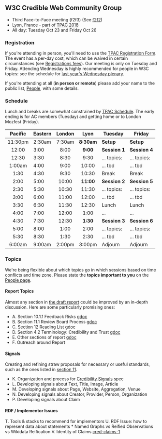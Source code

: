 
## W3C Credible Web Community Group

* Third Face-to-Face meeting (f2f3)  (See [f2f2](f2f2))
* Lyon, France - part of [TPAC 2018](https://www.w3.org/2018/10/TPAC/)
* All day: Tuesday Oct 23 and Friday Oct 26

### Registration

If you're attending in person, you'll need to use the [TPAC Registration Form](https://www.w3.org/2002/09/wbs/35125/TPAC2018/).
The event has a per-day cost, which can be waived in certain
circumstances (see [Registrations fees](https://www.w3.org/2018/10/TPAC/#registration)).  Our meeting
is only on Tuesday and Friday.  Attending Wednesday is highly recommended for people in W3C topics: see the schedule for [last year's Wednesday plenary](https://www.w3.org/wiki/TPAC/2017).

If you're attending at all (**in person or remote**) please add your name to the public list, [People](https://www.w3.org/community/credibility/wiki/F2F3_People), with some details.

### Schedule

Lunch and breaks are somewhat constrained by [TPAC Schedule](https://www.w3.org/2018/10/TPAC/schedule.html). The early ending is for AC members (Tuesday) and getting home or to London Mozfest (Friday).

| Pacific | Eastern | London |    Lyon    | Tuesday       | Friday        |
|:-------:|---------|:------:|:----------:|---------------|---------------|
| 11:30pm | 2:30am  | 7:30am | **8:30am** | **Setup**     | **Setup**     |
|  12:00  | 3:00    |  8:00  |  **9:00**  | **Session 1** | **Session 4** |
|  12:30  | 3:30    |  8:30  |    9:30    | ... topics:   | ... topics:   |
|  1:00am | 4:00    |  9:00  |    10:00   | ... tbd       | ...  tbd      |
|   1:30  | 4:30    |  9:30  |    10:30   | Break         | Break         |
|   2:00  | 5:00    |  10:00 |  **11:00** | **Session 2** | **Session 5** |
|   2:30  | 5:30    |  10:30 |    11:30   | ... topics:   | ... topics:   |
|   3:00  | 6:00    |  11:00 |    12:00   | ... tbd       | ...  tbd      |
|   3:30  | 6:30    |  11:30 |    12:30   | Lunch         | Lunch         |
|   4:00  | 7:00    |  12:00 |    1:00    | ...           | ...           |
|   4:30  | 7:30    |  12:30 |  **1:30**  | **Session 3** | **Session 6** |
|   5:00  | 8:00    |  1:00  |    2:00    | ... topics:   | ... topics:   |
|   5:30  | 8:30    |  1:30  |    2:30    | ... tbd       | ...  tbd      |
|  6:00am | 9:00am  | 2:00pm |   3:00pm   | Adjourn       | Adjourn       |


### Topics

We're being flexible about which topics go in which sessions based on
time conflicts and time zone.  Please state the **topics important to
you** on the [People
page](https://www.w3.org/community/credibility/wiki/F2F3_People).

#### Report Topics

Almost any section in [the draft report](/report/) could be improved
by an in-depth discussion.  Here are some particularly promising ones:
  
* A.  Section 10.1.1 Feedback Risks [gdoc](https://docs.google.com/document/d/1WWYQ33Y9ENcueiFnrb3hJzD2rxKCRw9ok8T3PrDLOB8/edit#heading=h.5oo0uh1re91c)
* B.  Section 11.1 Review Board Process [gdoc](https://docs.google.com/document/d/1WWYQ33Y9ENcueiFnrb3hJzD2rxKCRw9ok8T3PrDLOB8/edit#heading=h.vcnrv18hbkbk)
* C.  Section 12 Reading List [gdoc](https://docs.google.com/document/d/1WWYQ33Y9ENcueiFnrb3hJzD2rxKCRw9ok8T3PrDLOB8/edit#heading=h.shpmj951vkgb)
* D.  Section 4.2 Terminology: Credibility and Trust [gdoc](https://docs.google.com/document/d/1WWYQ33Y9ENcueiFnrb3hJzD2rxKCRw9ok8T3PrDLOB8/edit#heading=h.k3a5bxg8k9ru)
* E.  Other sections of report [gdoc](https://docs.google.com/document/d/1WWYQ33Y9ENcueiFnrb3hJzD2rxKCRw9ok8T3PrDLOB8/)
* F.  Outreach around Report

#### Signals

Creating and refining straw proposals for necessary or useful
standards, such as the ones listed in
[section 11](https://credweb.org/report/20181011#h.wpcxeg3cugmx).

* K.  Organization and process for [Credibility Signals](/signals/) spec
* L.  Developing signals about Text, Title, Image, Article
* M.  Developing signals about Page, Website, Aggregation, Venue
* N.  Developing signals about Creator, Provider, Person, Organization
* P.  Developing signals about Claim

#### RDF / Implementor Issues

T.  Tools & stacks to recommend for implementors
U.  RDF Issue: how to represent data about statements
    * Named Graphs vs Reified Observations vs Wikidata Reification
V.  Identity of Claims [cred-claims-1](https://github.com/w3c/cred-claims/issues/1)
